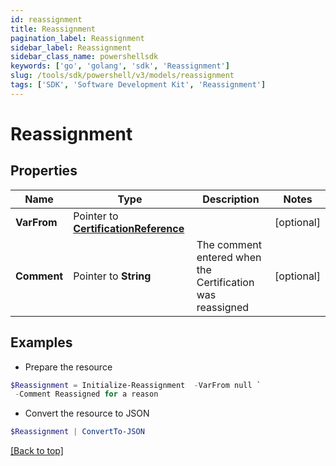 ```yaml
---
id: reassignment
title: Reassignment
pagination_label: Reassignment
sidebar_label: Reassignment
sidebar_class_name: powershellsdk
keywords: ['go', 'golang', 'sdk', 'Reassignment'] 
slug: /tools/sdk/powershell/v3/models/reassignment
tags: ['SDK', 'Software Development Kit', 'Reassignment']
---
```



# Reassignment

## Properties

Name | Type | Description | Notes
------------ | ------------- | ------------- | -------------
**VarFrom** |  Pointer to [**CertificationReference**](certification-reference) |  | [optional] 
**Comment** |  Pointer to **String** | The comment entered when the Certification was reassigned | [optional] 

## Examples

- Prepare the resource
```powershell
$Reassignment = Initialize-Reassignment  -VarFrom null `
 -Comment Reassigned for a reason
```

- Convert the resource to JSON
```powershell
$Reassignment | ConvertTo-JSON
```


[[Back to top]](#) 

